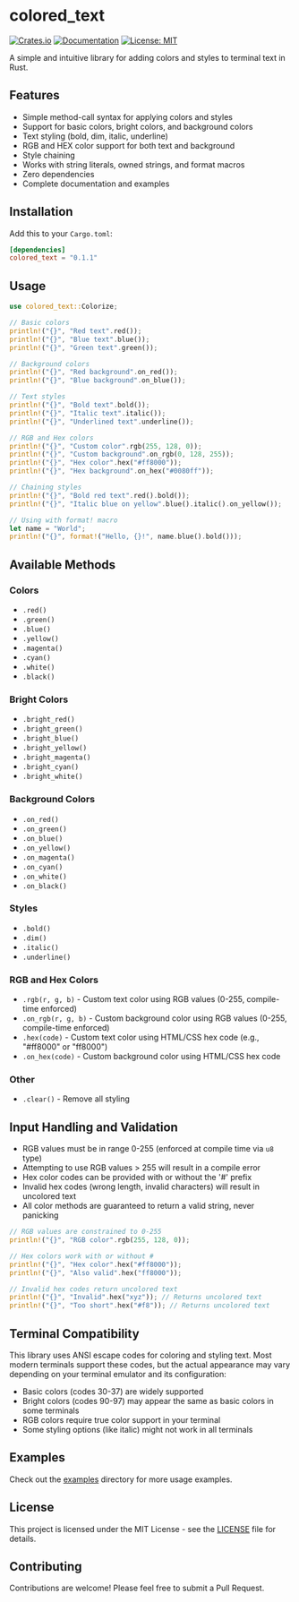 # colored_text

[![Crates.io](https://img.shields.io/crates/v/colored_text.svg)](https://crates.io/crates/colored_text)
[![Documentation](https://docs.rs/colored_text/badge.svg)](https://docs.rs/colored_text)
[![License: MIT](https://img.shields.io/badge/License-MIT-yellow.svg)](https://opensource.org/licenses/MIT)

A simple and intuitive library for adding colors and styles to terminal text in Rust.

## Features

- Simple method-call syntax for applying colors and styles
- Support for basic colors, bright colors, and background colors
- Text styling (bold, dim, italic, underline)
- RGB and HEX color support for both text and background
- Style chaining
- Works with string literals, owned strings, and format macros
- Zero dependencies
- Complete documentation and examples

## Installation

Add this to your `Cargo.toml`:

```toml
[dependencies]
colored_text = "0.1.1"
```

## Usage

```rust
use colored_text::Colorize;

// Basic colors
println!("{}", "Red text".red());
println!("{}", "Blue text".blue());
println!("{}", "Green text".green());

// Background colors
println!("{}", "Red background".on_red());
println!("{}", "Blue background".on_blue());

// Text styles
println!("{}", "Bold text".bold());
println!("{}", "Italic text".italic());
println!("{}", "Underlined text".underline());

// RGB and Hex colors
println!("{}", "Custom color".rgb(255, 128, 0));
println!("{}", "Custom background".on_rgb(0, 128, 255));
println!("{}", "Hex color".hex("#ff8000"));
println!("{}", "Hex background".on_hex("#0080ff"));

// Chaining styles
println!("{}", "Bold red text".red().bold());
println!("{}", "Italic blue on yellow".blue().italic().on_yellow());

// Using with format! macro
let name = "World";
println!("{}", format!("Hello, {}!", name.blue().bold()));
```

## Available Methods

### Colors

- `.red()`
- `.green()`
- `.blue()`
- `.yellow()`
- `.magenta()`
- `.cyan()`
- `.white()`
- `.black()`

### Bright Colors

- `.bright_red()`
- `.bright_green()`
- `.bright_blue()`
- `.bright_yellow()`
- `.bright_magenta()`
- `.bright_cyan()`
- `.bright_white()`

### Background Colors

- `.on_red()`
- `.on_green()`
- `.on_blue()`
- `.on_yellow()`
- `.on_magenta()`
- `.on_cyan()`
- `.on_white()`
- `.on_black()`

### Styles

- `.bold()`
- `.dim()`
- `.italic()`
- `.underline()`

### RGB and Hex Colors

- `.rgb(r, g, b)` - Custom text color using RGB values (0-255, compile-time enforced)
- `.on_rgb(r, g, b)` - Custom background color using RGB values (0-255, compile-time enforced)
- `.hex(code)` - Custom text color using HTML/CSS hex code (e.g., "#ff8000" or "ff8000")
- `.on_hex(code)` - Custom background color using HTML/CSS hex code

### Other

- `.clear()` - Remove all styling

## Input Handling and Validation

- RGB values must be in range 0-255 (enforced at compile time via `u8` type)
- Attempting to use RGB values > 255 will result in a compile error
- Hex color codes can be provided with or without the '#' prefix
- Invalid hex codes (wrong length, invalid characters) will result in uncolored text
- All color methods are guaranteed to return a valid string, never panicking

```rust
// RGB values are constrained to 0-255
println!("{}", "RGB color".rgb(255, 128, 0));

// Hex colors work with or without #
println!("{}", "Hex color".hex("#ff8000"));
println!("{}", "Also valid".hex("ff8000"));

// Invalid hex codes return uncolored text
println!("{}", "Invalid".hex("xyz")); // Returns uncolored text
println!("{}", "Too short".hex("#f8")); // Returns uncolored text
```

## Terminal Compatibility

This library uses ANSI escape codes for coloring and styling text. Most modern terminals support these codes, but the actual appearance may vary depending on your terminal emulator and its configuration:

- Basic colors (codes 30-37) are widely supported
- Bright colors (codes 90-97) may appear the same as basic colors in some terminals
- RGB colors require true color support in your terminal
- Some styling options (like italic) might not work in all terminals

## Examples

Check out the [examples](examples/) directory for more usage examples.

## License

This project is licensed under the MIT License - see the [LICENSE](LICENSE) file for details.

## Contributing

Contributions are welcome! Please feel free to submit a Pull Request.
